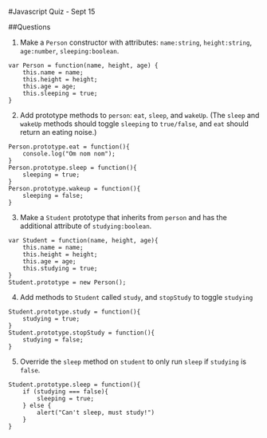 #Javascript Quiz - Sept 15


##Questions

1. Make a `Person` constructor with attributes: `name:string`, `height:string`, `age:number`, `sleeping:boolean`.

```
var Person = function(name, height, age) {
	this.name = name;
	this.height = height;
	this.age = age;
	this.sleeping = true;
}

```

2. Add prototype methods to `person`: `eat`, `sleep`, and `wakeUp`. (The `sleep` and `wakeUp` methods should toggle `sleeping` to `true/false`, and `eat` should return an eating noise.)

```
Person.prototype.eat = function(){
	console.log("Om nom nom");
}
Person.prototype.sleep = function(){
	sleeping = true;
}
Person.prototype.wakeup = function(){
	sleeping = false;
}
```


3. Make a `Student` prototype that inherits from `person` and has the additional attribute of `studying:boolean`.

```
var Student = function(name, height, age){
	this.name = name;
	this.height = height;
	this.age = age;
	this.studying = true;
}
Student.prototype = new Person();

```


4. Add methods to `Student` called `study`, and `stopStudy` to toggle `studying`

```
Student.prototype.study = function(){
	studying = true;
}
Student.prototype.stopStudy = function(){
	studying = false;
}

```

5. Override the `sleep` method on `student` to only run `sleep` if `studying` is `false`.

```
Student.prototype.sleep = function(){
	if (studying === false){
		sleeping = true;
	} else {
		alert("Can't sleep, must study!")
	}
}

```
